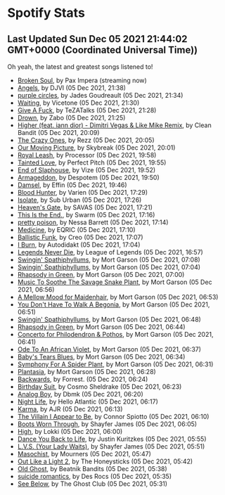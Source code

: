 
# Spotify Stats
## Last Updated Sun Dec 05 2021 21:44:02 GMT+0000 (Coordinated Universal Time))

Oh yeah, the latest and greatest songs listened to!

- [Broken Soul](https://www.last.fm/music/Pax+Impera/_/Broken+Soul), by Pax Impera (streaming now)
- [Angels](https://www.last.fm/music/DJVI/_/Angels), by DJVI (05 Dec 2021, 21:38)
- [purple circles](https://www.last.fm/music/Jades+Goudreault/_/purple+circles), by Jades Goudreault (05 Dec 2021, 21:34)
- [Waiting](https://www.last.fm/music/Vicetone/_/Waiting), by Vicetone (05 Dec 2021, 21:30)
- [Give A Fuck](https://www.last.fm/music/TeZATalks/_/Give+A+Fuck), by TeZATalks (05 Dec 2021, 21:28)
- [Drown](https://www.last.fm/music/Zabo/_/Drown), by Zabo (05 Dec 2021, 21:25)
- [Higher (feat. iann dior) - Dimitri Vegas & Like Mike Remix](https://www.last.fm/music/Clean+Bandit/_/Higher+(feat.+iann+dior)+-+Dimitri+Vegas+&+Like+Mike+Remix), by Clean Bandit (05 Dec 2021, 20:09)
- [The Crazy Ones](https://www.last.fm/music/Rezz/_/The+Crazy+Ones), by Rezz (05 Dec 2021, 20:05)
- [Our Moving Picture](https://www.last.fm/music/Skybreak/_/Our+Moving+Picture), by Skybreak (05 Dec 2021, 20:01)
- [Royal Leash](https://www.last.fm/music/Processor/_/Royal+Leash), by Processor (05 Dec 2021, 19:58)
- [Tainted Love](https://www.last.fm/music/Perfect+Pitch/_/Tainted+Love), by Perfect Pitch (05 Dec 2021, 19:55)
- [End of Slaphouse](https://www.last.fm/music/Vize/_/End+of+Slaphouse), by Vize (05 Dec 2021, 19:52)
- [Armageddon](https://www.last.fm/music/Despotem/_/Armageddon), by Despotem (05 Dec 2021, 19:50)
- [Damsel](https://www.last.fm/music/Effin/_/Damsel), by Effin (05 Dec 2021, 19:46)
- [Blood Hunter](https://www.last.fm/music/Varien/_/Blood+Hunter), by Varien (05 Dec 2021, 17:29)
- [Isolate](https://www.last.fm/music/Sub+Urban/_/Isolate), by Sub Urban (05 Dec 2021, 17:26)
- [Heaven's Gate](https://www.last.fm/music/SAVAS/_/Heaven%27s+Gate), by SAVAS (05 Dec 2021, 17:21)
- [This Is the End.](https://www.last.fm/music/Swarm/_/This+Is+the+End.), by Swarm (05 Dec 2021, 17:16)
- [pretty poison](https://www.last.fm/music/Nessa+Barrett/_/pretty+poison), by Nessa Barrett (05 Dec 2021, 17:14)
- [Medicine](https://www.last.fm/music/EQRIC/_/Medicine), by EQRIC (05 Dec 2021, 17:10)
- [Ballistic Funk](https://www.last.fm/music/Creo/_/Ballistic+Funk), by Creo (05 Dec 2021, 17:07)
- [I Burn](https://www.last.fm/music/Autodidakt/_/I+Burn), by Autodidakt (05 Dec 2021, 17:04)
- [Legends Never Die](https://www.last.fm/music/League+of+Legends/_/Legends+Never+Die), by League of Legends (05 Dec 2021, 16:57)
- [Swingin' Spathiphyllums](https://www.last.fm/music/Mort+Garson/_/Swingin%27+Spathiphyllums), by Mort Garson (05 Dec 2021, 07:08)
- [Swingin' Spathiphyllums](https://www.last.fm/music/Mort+Garson/_/Swingin%27+Spathiphyllums), by Mort Garson (05 Dec 2021, 07:04)
- [Rhapsody in Green](https://www.last.fm/music/Mort+Garson/_/Rhapsody+in+Green), by Mort Garson (05 Dec 2021, 07:00)
- [Music To Soothe The Savage Snake Plant](https://www.last.fm/music/Mort+Garson/_/Music+To+Soothe+The+Savage+Snake+Plant), by Mort Garson (05 Dec 2021, 06:56)
- [A Mellow Mood for Maidenhair](https://www.last.fm/music/Mort+Garson/_/A+Mellow+Mood+for+Maidenhair), by Mort Garson (05 Dec 2021, 06:53)
- [You Don't Have To Walk A Begonia](https://www.last.fm/music/Mort+Garson/_/You+Don%27t+Have+To+Walk+A+Begonia), by Mort Garson (05 Dec 2021, 06:51)
- [Swingin' Spathiphyllums](https://www.last.fm/music/Mort+Garson/_/Swingin%27+Spathiphyllums), by Mort Garson (05 Dec 2021, 06:48)
- [Rhapsody in Green](https://www.last.fm/music/Mort+Garson/_/Rhapsody+in+Green), by Mort Garson (05 Dec 2021, 06:44)
- [Concerto for Philodendron & Pothos](https://www.last.fm/music/Mort+Garson/_/Concerto+for+Philodendron+&+Pothos), by Mort Garson (05 Dec 2021, 06:41)
- [Ode To An African Violet](https://www.last.fm/music/Mort+Garson/_/Ode+To+An+African+Violet), by Mort Garson (05 Dec 2021, 06:37)
- [Baby's Tears Blues](https://www.last.fm/music/Mort+Garson/_/Baby%27s+Tears+Blues), by Mort Garson (05 Dec 2021, 06:34)
- [Symphony For A Spider Plant](https://www.last.fm/music/Mort+Garson/_/Symphony+For+A+Spider+Plant), by Mort Garson (05 Dec 2021, 06:31)
- [Plantasia](https://www.last.fm/music/Mort+Garson/_/Plantasia), by Mort Garson (05 Dec 2021, 06:28)
- [Backwards](https://www.last.fm/music/Forrest./_/Backwards), by Forrest. (05 Dec 2021, 06:24)
- [Birthday Suit](https://www.last.fm/music/Cosmo+Sheldrake/_/Birthday+Suit), by Cosmo Sheldrake (05 Dec 2021, 06:23)
- [Analog Boy](https://www.last.fm/music/Dbmk/_/Analog+Boy), by Dbmk (05 Dec 2021, 06:20)
- [Night Life](https://www.last.fm/music/Hello+Atlantic/_/Night+Life), by Hello Atlantic (05 Dec 2021, 06:17)
- [Karma](https://www.last.fm/music/AJR/_/Karma), by AJR (05 Dec 2021, 06:13)
- [The Villain I Appear to Be](https://www.last.fm/music/Connor+Spiotto/_/The+Villain+I+Appear+to+Be), by Connor Spiotto (05 Dec 2021, 06:10)
- [Boots Worn Through](https://www.last.fm/music/Shayfer+James/_/Boots+Worn+Through), by Shayfer James (05 Dec 2021, 06:05)
- [High](https://www.last.fm/music/Lokki/_/High), by Lokki (05 Dec 2021, 06:00)
- [Dance You Back to Life](https://www.last.fm/music/Justin+Kuritzkes/_/Dance+You+Back+to+Life), by Justin Kuritzkes (05 Dec 2021, 05:55)
- [L.V.S. (Your Lady Waits)](https://www.last.fm/music/Shayfer+James/_/L.V.S.+(Your+Lady+Waits)), by Shayfer James (05 Dec 2021, 05:51)
- [Masochist](https://www.last.fm/music/Mourners/_/Masochist), by Mourners (05 Dec 2021, 05:47)
- [Out Like a Light 2](https://www.last.fm/music/The+Honeysticks/_/Out+Like+a+Light+2), by The Honeysticks (05 Dec 2021, 05:42)
- [Old Ghost](https://www.last.fm/music/Beatnik+Bandits/_/Old+Ghost), by Beatnik Bandits (05 Dec 2021, 05:38)
- [suicide romantics](https://www.last.fm/music/Des+Rocs/_/suicide+romantics), by Des Rocs (05 Dec 2021, 05:35)
- [See Below](https://www.last.fm/music/The+Ghost+Club/_/See+Below), by The Ghost Club (05 Dec 2021, 05:31)
